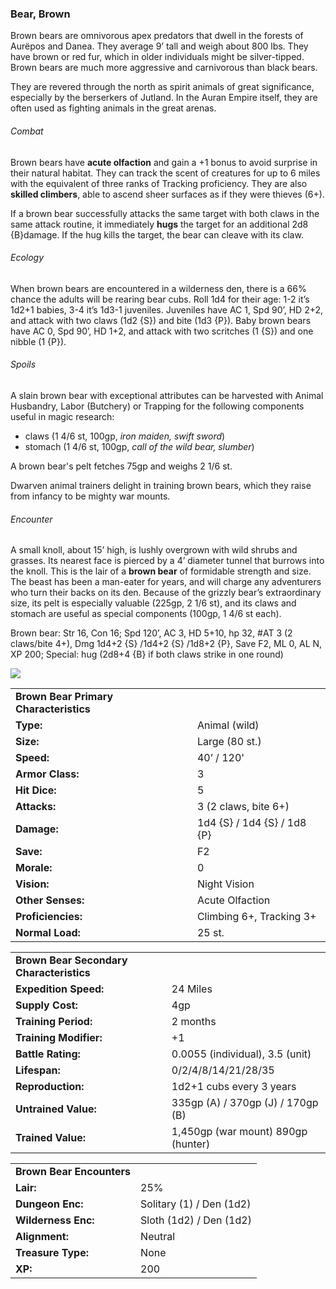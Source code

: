### Bear, Brown

Brown bears are omnivorous apex predators that dwell in the forests of Aurëpos and Danea. They average 9’ tall and weigh about 800 lbs. They have brown or red fur, which in older individuals might be silver-tipped. Brown bears are much more aggressive and carnivorous than black bears.

They are revered through the north as spirit animals of great significance, especially by the berserkers of Jutland. In the Auran Empire itself, they are often used as fighting animals in the great arenas.

###### Combat

Brown bears have **acute olfaction** and gain a +1 bonus to avoid surprise in their natural habitat. They can track the scent of creatures for up to 6 miles with the equivalent of three ranks of Tracking proficiency. They are also **skilled climbers**, able to ascend sheer surfaces as if they were thieves (6+).

If a brown bear successfully attacks the same target with both claws in the same attack routine, it immediately **hugs** the target for an additional 2d8 {B}damage. If the hug kills the target, the bear can cleave with its claw.

###### Ecology

When brown bears are encountered in a wilderness den, there is a 66% chance the adults will be rearing bear cubs. Roll 1d4 for their age: 1-2 it’s 1d2+1 babies, 3-4 it’s 1d3-1 juveniles. Juveniles have AC 1, Spd 90’, HD 2+2, and attack with two claws (1d2 {S}) and bite (1d3 {P}). Baby brown bears have AC 0, Spd 90’, HD 1+2, and attack with two scritches (1 {S}) and one nibble (1 {P}).

###### Spoils

A slain brown bear with exceptional attributes can be harvested with Animal Husbandry, Labor (Butchery) or Trapping for the following components useful in magic research:

* claws (1 4/6 st, 100gp, *iron maiden, swift sword*)
* stomach (1 4/6 st, 100gp, *call of the wild bear, slumber*)

A brown bear's pelt fetches 75gp and weighs 2 1/6 st.

Dwarven animal trainers delight in training brown bears, which they raise from infancy to be mighty war mounts.

###### Encounter

A small knoll, about 15’ high, is lushly overgrown with wild shrubs and grasses. Its nearest face is pierced by a 4’ diameter tunnel that burrows into the knoll. This is the lair of a **brown bear** of formidable strength and size. The beast has been a man-eater for years, and will charge any adventurers who turn their backs on its den. Because of the grizzly bear’s extraordinary size, its pelt is especially valuable (225gp, 2 1/6 st), and its claws and stomach are useful as special components (100gp, 1 4/6 st each).

Brown bear: Str 16, Con 16; Spd 120’, AC 3, HD 5+10, hp 32, #AT 3 (2 claws/bite 4+), Dmg 1d4+2 {S} /1d4+2 {S} /1d8+2 {P}, Save F2, ML 0, AL N, XP 200; Special: hug (2d8+4 {B} if both claws strike in one round)

![](data:image/png;base64...)

|  |  |
| --- | --- |
| **Brown Bear Primary Characteristics** | |
| **Type:** | Animal (wild) |
| **Size:** | Large (80 st.) |
| **Speed:** | 40’ / 120' |
| **Armor Class:** | 3 |
| **Hit Dice:** | 5 |
| **Attacks:** | 3 (2 claws, bite 6+) |
| **Damage:** | 1d4 {S} / 1d4 {S} / 1d8 {P} |
| **Save:** | F2 |
| **Morale:** | 0 |
| **Vision:** | Night Vision |
| **Other Senses:** | Acute Olfaction |
| **Proficiencies:** | Climbing 6+, Tracking 3+ |
| **Normal Load:** | 25 st. |

|  |  |
| --- | --- |
| **Brown Bear Secondary Characteristics** | |
| **Expedition Speed:** | 24 Miles |
| **Supply Cost:** | 4gp |
| **Training Period:** | 2 months |
| **Training Modifier:** | +1 |
| **Battle Rating:** | 0.0055 (individual), 3.5 (unit) |
| **Lifespan:** | 0/2/4/8/14/21/28/35 |
| **Reproduction:** | 1d2+1 cubs every 3 years |
| **Untrained Value:** | 335gp (A) / 370gp (J) / 170gp (B) |
| **Trained Value:** | 1,450gp (war mount)  890gp (hunter) |

|  |  |
| --- | --- |
| **Brown Bear Encounters** | |
| **Lair:** | 25% |
| **Dungeon Enc:** | Solitary (1) / Den (1d2) |
| **Wilderness Enc:** | Sloth (1d2) / Den (1d2) |
| **Alignment:** | Neutral |
| **Treasure Type:** | None |
| **XP:** | 200 |
